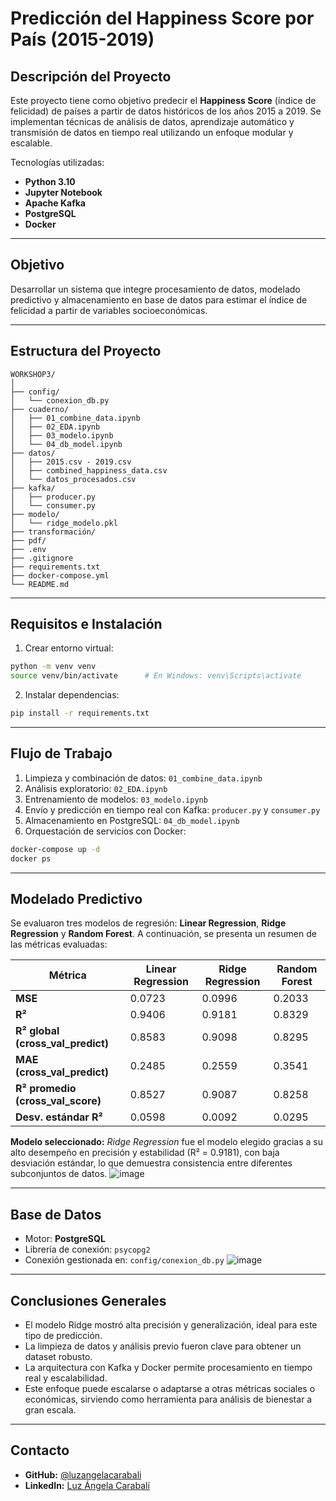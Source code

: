 # Predicción del Happiness Score por País (2015-2019)

## Descripción del Proyecto

Este proyecto tiene como objetivo predecir el **Happiness Score** (índice de felicidad) de países a partir de datos históricos de los años 2015 a 2019. Se implementan técnicas de análisis de datos, aprendizaje automático y transmisión de datos en tiempo real utilizando un enfoque modular y escalable.

Tecnologías utilizadas:

* **Python 3.10**
* **Jupyter Notebook**
* **Apache Kafka**
* **PostgreSQL**
* **Docker**

---

## Objetivo

Desarrollar un sistema que integre procesamiento de datos, modelado predictivo y almacenamiento en base de datos para estimar el índice de felicidad a partir de variables socioeconómicas.

---

## Estructura del Proyecto

```
WORKSHOP3/
│
├── config/
│   └── conexion_db.py
├── cuaderno/
│   ├── 01_combine_data.ipynb
│   ├── 02_EDA.ipynb
│   ├── 03_modelo.ipynb
│   └── 04_db_model.ipynb
├── datos/
│   ├── 2015.csv - 2019.csv
│   ├── combined_happiness_data.csv
│   └── datos_procesados.csv
├── kafka/
│   ├── producer.py
│   └── consumer.py
├── modelo/
│   └── ridge_modelo.pkl
├── transformación/
├── pdf/
├── .env
├── .gitignore
├── requirements.txt
├── docker-compose.yml
└── README.md
```

---

## Requisitos e Instalación

1. Crear entorno virtual:

```bash
python -m venv venv
source venv/bin/activate      # En Windows: venv\Scripts\activate
```

2. Instalar dependencias:

```bash
pip install -r requirements.txt
```

---

## Flujo de Trabajo

1. Limpieza y combinación de datos: `01_combine_data.ipynb`
2. Análisis exploratorio: `02_EDA.ipynb`
3. Entrenamiento de modelos: `03_modelo.ipynb`
4. Envío y predicción en tiempo real con Kafka: `producer.py` y `consumer.py`
5. Almacenamiento en PostgreSQL: `04_db_model.ipynb`
6. Orquestación de servicios con Docker:

```bash
docker-compose up -d
docker ps
```

---

## Modelado Predictivo

Se evaluaron tres modelos de regresión: **Linear Regression**, **Ridge Regression** y **Random Forest**. A continuación, se presenta un resumen de las métricas evaluadas:

| Métrica                             | Linear Regression | Ridge Regression | Random Forest |
| ----------------------------------- | ----------------- | ---------------- | ------------- |
| **MSE**                             | 0.0723            | 0.0996           | 0.2033        |
| **R²**                              | 0.9406            | 0.9181           | 0.8329        |
| **R² global (cross\_val\_predict)** | 0.8583            | 0.9098           | 0.8295        |
| **MAE (cross\_val\_predict)**       | 0.2485            | 0.2559           | 0.3541        |
| **R² promedio (cross\_val\_score)** | 0.8527            | 0.9087           | 0.8258        |
| **Desv. estándar R²**               | 0.0598            | 0.0092           | 0.0295        |

**Modelo seleccionado:** *Ridge Regression* fue el modelo elegido gracias a su alto desempeño en precisión y estabilidad (R² = 0.9181), con baja desviación estándar, lo que demuestra consistencia entre diferentes subconjuntos de datos.
![image](https://github.com/user-attachments/assets/689ca11e-0c8f-4c85-8c2f-c3de099d7fb4)

---

## Base de Datos

* Motor: **PostgreSQL**
* Librería de conexión: `psycopg2`
* Conexión gestionada en: `config/conexion_db.py`
![image](https://github.com/user-attachments/assets/74eb444d-d638-4378-b09b-eabda0d3d25d)

  


---

## Conclusiones Generales

* El modelo Ridge mostró alta precisión y generalización, ideal para este tipo de predicción.
* La limpieza de datos y análisis previo fueron clave para obtener un dataset robusto.
* La arquitectura con Kafka y Docker permite procesamiento en tiempo real y escalabilidad.
* Este enfoque puede escalarse o adaptarse a otras métricas sociales o económicas, sirviendo como herramienta para análisis de bienestar a gran escala.

---

## Contacto

* **GitHub:** [@luzangelacarabali](https://github.com/luzangelacarabali)
* **LinkedIn:** [Luz Ángela Carabalí](https://www.linkedin.com/in/luz-angela-carabali-mulato-12b561306?utm_source=share&utm_campaign=share_via&utm_content=profile&utm_medium=ios_app)

